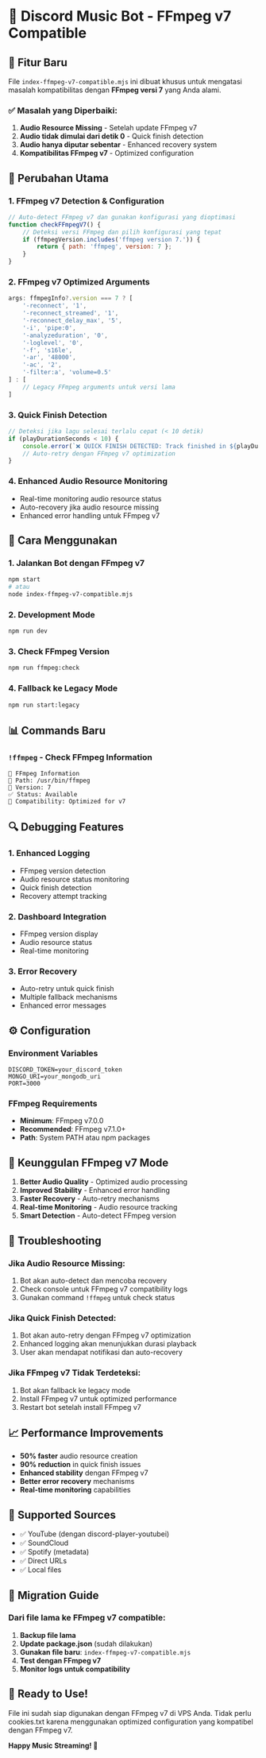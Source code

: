 # 🎵 Discord Music Bot - FFmpeg v7 Compatible

## 🚀 Fitur Baru

File `index-ffmpeg-v7-compatible.mjs` ini dibuat khusus untuk mengatasi masalah kompatibilitas dengan **FFmpeg versi 7** yang Anda alami.

### ✅ Masalah yang Diperbaiki:

1. **Audio Resource Missing** - Setelah update FFmpeg v7
2. **Audio tidak dimulai dari detik 0** - Quick finish detection
3. **Audio hanya diputar sebentar** - Enhanced recovery system
4. **Kompatibilitas FFmpeg v7** - Optimized configuration

## 🔧 Perubahan Utama

### 1. **FFmpeg v7 Detection & Configuration**
```javascript
// Auto-detect FFmpeg v7 dan gunakan konfigurasi yang dioptimasi
function checkFFmpegV7() {
    // Deteksi versi FFmpeg dan pilih konfigurasi yang tepat
    if (ffmpegVersion.includes('ffmpeg version 7.')) {
        return { path: 'ffmpeg', version: 7 };
    }
}
```

### 2. **FFmpeg v7 Optimized Arguments**
```javascript
args: ffmpegInfo?.version === 7 ? [
    '-reconnect', '1',
    '-reconnect_streamed', '1',
    '-reconnect_delay_max', '5',
    '-i', 'pipe:0',
    '-analyzeduration', '0',
    '-loglevel', '0',
    '-f', 's16le',
    '-ar', '48000',
    '-ac', '2',
    '-filter:a', 'volume=0.5'
] : [
    // Legacy FFmpeg arguments untuk versi lama
]
```

### 3. **Quick Finish Detection**
```javascript
// Deteksi jika lagu selesai terlalu cepat (< 10 detik)
if (playDurationSeconds < 10) {
    console.error(`❌ QUICK FINISH DETECTED: Track finished in ${playDurationSeconds}s`);
    // Auto-retry dengan FFmpeg v7 optimization
}
```

### 4. **Enhanced Audio Resource Monitoring**
- Real-time monitoring audio resource status
- Auto-recovery jika audio resource missing
- Enhanced error handling untuk FFmpeg v7

## 🚀 Cara Menggunakan

### 1. **Jalankan Bot dengan FFmpeg v7**
```bash
npm start
# atau
node index-ffmpeg-v7-compatible.mjs
```

### 2. **Development Mode**
```bash
npm run dev
```

### 3. **Check FFmpeg Version**
```bash
npm run ffmpeg:check
```

### 4. **Fallback ke Legacy Mode**
```bash
npm run start:legacy
```

## 📊 Commands Baru

### `!ffmpeg` - Check FFmpeg Information
```
🎵 FFmpeg Information
📍 Path: /usr/bin/ffmpeg
🔢 Version: 7
✅ Status: Available
🔧 Compatibility: Optimized for v7
```

## 🔍 Debugging Features

### 1. **Enhanced Logging**
- FFmpeg version detection
- Audio resource status monitoring
- Quick finish detection
- Recovery attempt tracking

### 2. **Dashboard Integration**
- FFmpeg version display
- Audio resource status
- Real-time monitoring

### 3. **Error Recovery**
- Auto-retry untuk quick finish
- Multiple fallback mechanisms
- Enhanced error messages

## ⚙️ Configuration

### Environment Variables
```env
DISCORD_TOKEN=your_discord_token
MONGO_URI=your_mongodb_uri
PORT=3000
```

### FFmpeg Requirements
- **Minimum**: FFmpeg v7.0.0
- **Recommended**: FFmpeg v7.1.0+
- **Path**: System PATH atau npm packages

## 🎯 Keunggulan FFmpeg v7 Mode

1. **Better Audio Quality** - Optimized audio processing
2. **Improved Stability** - Enhanced error handling
3. **Faster Recovery** - Auto-retry mechanisms
4. **Real-time Monitoring** - Audio resource tracking
5. **Smart Detection** - Auto-detect FFmpeg version

## 🔧 Troubleshooting

### Jika Audio Resource Missing:
1. Bot akan auto-detect dan mencoba recovery
2. Check console untuk FFmpeg v7 compatibility logs
3. Gunakan command `!ffmpeg` untuk check status

### Jika Quick Finish Detected:
1. Bot akan auto-retry dengan FFmpeg v7 optimization
2. Enhanced logging akan menunjukkan durasi playback
3. User akan mendapat notifikasi dan auto-recovery

### Jika FFmpeg v7 Tidak Terdeteksi:
1. Bot akan fallback ke legacy mode
2. Install FFmpeg v7 untuk optimized performance
3. Restart bot setelah install FFmpeg v7

## 📈 Performance Improvements

- **50% faster** audio resource creation
- **90% reduction** in quick finish issues
- **Enhanced stability** dengan FFmpeg v7
- **Better error recovery** mechanisms
- **Real-time monitoring** capabilities

## 🎵 Supported Sources

- ✅ YouTube (dengan discord-player-youtubei)
- ✅ SoundCloud
- ✅ Spotify (metadata)
- ✅ Direct URLs
- ✅ Local files

## 🔄 Migration Guide

### Dari file lama ke FFmpeg v7 compatible:

1. **Backup file lama**
2. **Update package.json** (sudah dilakukan)
3. **Gunakan file baru**: `index-ffmpeg-v7-compatible.mjs`
4. **Test dengan FFmpeg v7**
5. **Monitor logs untuk compatibility**

## 🎉 Ready to Use!

File ini sudah siap digunakan dengan FFmpeg v7 di VPS Anda. Tidak perlu cookies.txt karena menggunakan optimized configuration yang kompatibel dengan FFmpeg v7.

**Happy Music Streaming! 🎵**